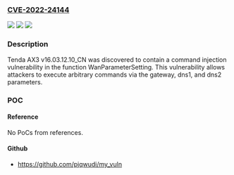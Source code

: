 ### [CVE-2022-24144](https://cve.mitre.org/cgi-bin/cvename.cgi?name=CVE-2022-24144)
![](https://img.shields.io/static/v1?label=Product&message=n%2Fa&color=blue)
![](https://img.shields.io/static/v1?label=Version&message=n%2Fa&color=blue)
![](https://img.shields.io/static/v1?label=Vulnerability&message=n%2Fa&color=brighgreen)

### Description

Tenda AX3 v16.03.12.10_CN was discovered to contain a command injection vulnerability in the function WanParameterSetting. This vulnerability allows attackers to execute arbitrary commands via the gateway, dns1, and dns2 parameters.

### POC

#### Reference
No PoCs from references.

#### Github
- https://github.com/pjqwudi/my_vuln

